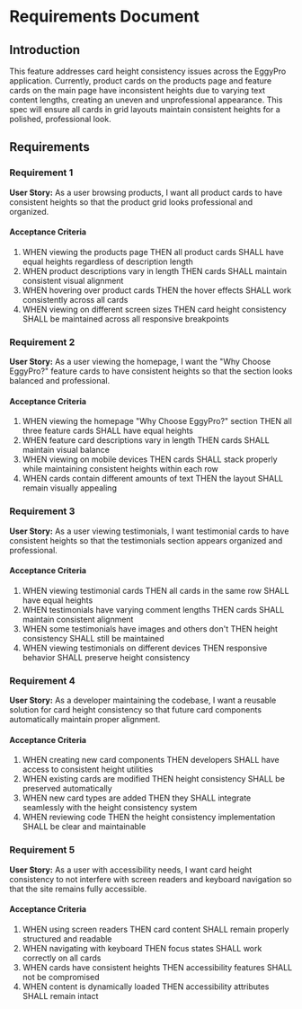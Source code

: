 # Requirements Document

## Introduction

This feature addresses card height consistency issues across the EggyPro application. Currently, product cards on the products page and feature cards on the main page have inconsistent heights due to varying text content lengths, creating an uneven and unprofessional appearance. This spec will ensure all cards in grid layouts maintain consistent heights for a polished, professional look.

## Requirements

### Requirement 1

**User Story:** As a user browsing products, I want all product cards to have consistent heights so that the product grid looks professional and organized.

#### Acceptance Criteria

1. WHEN viewing the products page THEN all product cards SHALL have equal heights regardless of description length
2. WHEN product descriptions vary in length THEN cards SHALL maintain consistent visual alignment
3. WHEN hovering over product cards THEN the hover effects SHALL work consistently across all cards
4. WHEN viewing on different screen sizes THEN card height consistency SHALL be maintained across all responsive breakpoints

### Requirement 2

**User Story:** As a user viewing the homepage, I want the "Why Choose EggyPro?" feature cards to have consistent heights so that the section looks balanced and professional.

#### Acceptance Criteria

1. WHEN viewing the homepage "Why Choose EggyPro?" section THEN all three feature cards SHALL have equal heights
2. WHEN feature card descriptions vary in length THEN cards SHALL maintain visual balance
3. WHEN viewing on mobile devices THEN cards SHALL stack properly while maintaining consistent heights within each row
4. WHEN cards contain different amounts of text THEN the layout SHALL remain visually appealing

### Requirement 3

**User Story:** As a user viewing testimonials, I want testimonial cards to have consistent heights so that the testimonials section appears organized and professional.

#### Acceptance Criteria

1. WHEN viewing testimonial cards THEN all cards in the same row SHALL have equal heights
2. WHEN testimonials have varying comment lengths THEN cards SHALL maintain consistent alignment
3. WHEN some testimonials have images and others don't THEN height consistency SHALL still be maintained
4. WHEN viewing testimonials on different devices THEN responsive behavior SHALL preserve height consistency

### Requirement 4

**User Story:** As a developer maintaining the codebase, I want a reusable solution for card height consistency so that future card components automatically maintain proper alignment.

#### Acceptance Criteria

1. WHEN creating new card components THEN developers SHALL have access to consistent height utilities
2. WHEN existing cards are modified THEN height consistency SHALL be preserved automatically
3. WHEN new card types are added THEN they SHALL integrate seamlessly with the height consistency system
4. WHEN reviewing code THEN the height consistency implementation SHALL be clear and maintainable

### Requirement 5

**User Story:** As a user with accessibility needs, I want card height consistency to not interfere with screen readers and keyboard navigation so that the site remains fully accessible.

#### Acceptance Criteria

1. WHEN using screen readers THEN card content SHALL remain properly structured and readable
2. WHEN navigating with keyboard THEN focus states SHALL work correctly on all cards
3. WHEN cards have consistent heights THEN accessibility features SHALL not be compromised
4. WHEN content is dynamically loaded THEN accessibility attributes SHALL remain intact